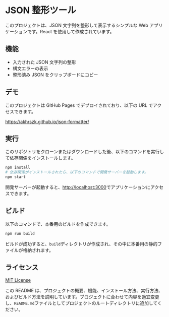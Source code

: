 # JSON 整形ツール

このプロジェクトは、JSON 文字列を整形して表示するシンプルな Web アプリケーションです。React を使用して作成されています。

## 機能

- 入力された JSON 文字列の整形
- 構文エラーの表示
- 整形済み JSON をクリップボードにコピー

## デモ

このプロジェクトは GitHub Pages でデプロイされており、以下の URL でアクセスできます。

https://akhrszk.github.io/json-formatter/

## 実行

このリポジトリをクローンまたはダウンロードした後、以下のコマンドを実行して依存関係をインストールします。

```bash
npm install
# 依存関係がインストールされたら、以下のコマンドで開発サーバーを起動します。
npm start
```

開発サーバーが起動すると、[http://localhost:3000](http://localhost:3000)でアプリケーションにアクセスできます。

## ビルド

以下のコマンドで、本番用のビルドを作成できます。

```bash
npm run build
```

ビルドが成功すると、`build`ディレクトリが作成され、その中に本番用の静的ファイルが格納されます。

## ライセンス

[MIT License](https://chat.openai.com/chat/LICENSE)

この README は、プロジェクトの概要、機能、インストール方法、実行方法、およびビルド方法を説明しています。プロジェクトに合わせて内容を適宜変更し、`README.md`ファイルとしてプロジェクトのルートディレクトリに追加してください。

